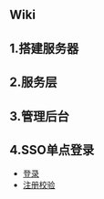 ## Wiki

## 1.搭建服务器

## 2.服务层

## 3.管理后台

## 4.SSO单点登录
- [登录](./4.SSO单点登录/1.登录.md)
- [注册校验](./4.SSO单点登录/2.注册校验.md)
